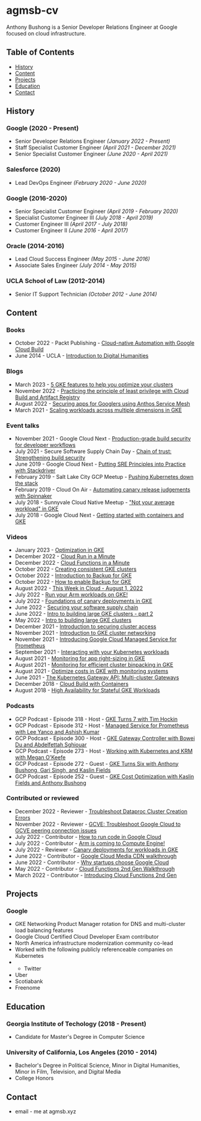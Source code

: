 # agmsb-cv

Anthony Bushong is a Senior Developer Relations Engineer at Google focused on cloud infrastructure.

## Table of Contents

* [History](#History)
* [Content](#Content)
* [Projects](#Projects)
* [Education](#Education)
* [Contact](#Contact)

## History

### Google (2020 - Present)
* Senior Developer Relations Engineer _(January 2022 - Present)_
* Staff Specialist Customer Engineer _(April 2021 - December 2021)_
* Senior Specialist Customer Engineer _(June 2020 - April 2021)_

### Salesforce (2020)
* Lead DevOps Engineer _(February 2020 - June 2020)_
 
### Google (2016-2020)
* Senior Specialist Customer Engineer _(April 2019 - February 2020)_
* Specialist Customer Engineer III _(July 2018 - April 2019)_
* Customer Engineer III _(April 2017 - July 2018)_
* Customer Engineer II _(June 2016 - April 2017)_
   
### Oracle (2014-2016)
* Lead Cloud Success Engineer _(May 2015 - June 2016)_
* Associate Sales Engineer _(July 2014 - May 2015)_

### UCLA School of Law (2012-2014)
* Senior IT Support Technician _(October 2012 - June 2014)_

## Content

### Books

* October 2022 - Packt Publishing - [Cloud-native Automation with Google Cloud Build](https://www.amazon.com/Cloud-Native-Automation-Google-Build-ebook/dp/B0B4SLXHCK)
* June 2014 - UCLA - [Introduction to Digital Humanities](https://ia801202.us.archive.org/4/items/IntroductionToDigitalHumanities/Introduction%20to%20Digital%20Humanities.%20Concepts,%20Methods,%20and%20Tutorial%20for%20Students%20and%20Instructors.pdf)

### Blogs

* March 2023 - [5 GKE features to help you optimize your clusters](https://cloud.google.com/blog/products/containers-kubernetes/boost-your-gke-game-with-these-tips-and-tutorials)
* November 2022 - [Practicing the principle of least privilege with Cloud Build and Artifact Registry](https://cloud.google.com/blog/topics/developers-practitioners/practicing-principle-least-privilege-cloud-build-and-artifact-registry/)
* August 2022 - [Securing apps for Googlers using Anthos Service Mesh](https://cloud.google.com/blog/topics/developers-practitioners/securing-apps-googlers-using-anthos-service-mesh)
* March 2021 - [Scaling workloads across multiple dimensions in GKE](https://cloud.google.com/blog/topics/developers-practitioners/scaling-workloads-across-multiple-dimensions-gke)

### Event talks

* November 2021 - Google Cloud Next - [Production-grade build security for developer workflows](https://www.youtube.com/watch?v=kTM0on97U0A)
* July 2021 - Secure Software Supply Chain Day - [Chain of trust: Strengthening build security](https://www.youtube.com/watch?v=jtT_iarPg8w)
* June 2019 - Google Cloud Next - [Putting SRE Principles into Practice with Stackdriver](https://www.youtube.com/watch?v=3qB7tqx7ZUI)
* February 2019 - Salt Lake City GCP Meetup - [Pushing Kubernetes down the stack](https://www.youtube.com/watch?v=W-mPcw4lgYo)
* February 2019 - Cloud On Air - [Automating canary release judgements with Spinnaker](https://www.youtube.com/watch?v=AAn9Yv-ucgM)
* July 2018 - Sunnyvale Cloud Native Meetup - ["Not your average workload" in GKE](https://www.altoros.com/blog/managing-multi-cluster-workloads-with-google-kubernetes-engine/)
* July 2018 - Google Cloud Next - [Getting started with containers and GKE](https://www.youtube.com/watch?v=znhnDHAPCZE)

### Videos

* January 2023 - [Optimization in GKE](https://www.youtube.com/watch?v=sYdCqxM7OFM)
* December 2022 - [Cloud Run in a Minute](https://www.youtube.com/watch?v=AL2rAmWFZjM)
* December 2022 - [Cloud Functions in a Minute](https://www.youtube.com/watch?v=BL4ZlPEamDo)
* October 2022 - [Creating consistent GKE clusters](https://www.youtube.com/watch?v=COzgq0pQJGg)
* October 2022 - [Introduction to Backup for GKE](https://www.youtube.com/watch?v=P2O0klCV5NE)
* October 2022 - [How to enable Backup for GKE](https://www.youtube.com/watch?v=ZFycHEqOlrM)
* August 2022 - [This Week in Cloud - August 1, 2022](https://www.youtube.com/watch?v=ZyCNL-tBTow)
* July 2022 - [Run your Arm workloads on GKE!](https://www.youtube.com/watch?v=LZoy6jpzfqA)
* July 2022 - [Foundations of canary deployments in GKE](https://www.youtube.com/watch?v=L9OuKDXxuME)
* June 2022 - [Securing your software supply chain](https://www.youtube.com/watch?v=Dg-hD4HHKT8)
* June 2022 - [Intro to building large GKE clusters - part 2](https://www.youtube.com/watch?v=RE1P7HdpPys)
* May 2022 - [Intro to building large GKE clusters](https://www.youtube.com/watch?v=542XwAPKh4g)
* December 2021 - [Introduction to securing cluster access](https://www.youtube.com/watch?v=7wsIuA8eRqQ)
* November 2021 - [Introduction to GKE cluster networking](https://www.youtube.com/watch?v=QvVmQtO-ftU)
* November 2021 - [Introducing Google Cloud Managed Service for Prometheus](https://www.youtube.com/watch?v=DJz5tdFHGoI)
* September 2021 - [Interacting with your Kubernetes workloads](https://www.youtube.com/watch?v=CSKRy7Ldqis)
* August 2021 - [Monitoring for app right-sizing in GKE](https://www.youtube.com/watch?v=3bbVOp4y3MI)
* August 2021 - [Monitoring for efficient cluster binpacking in GKE](https://www.youtube.com/watch?v=lPSdlTIJ00c)
* August 2021 - [Optimize costs in GKE with monitoring systems](https://www.youtube.com/watch?v=vf3KF3DO0Oo)
* June 2021 - [The Kubernetes Gateway API: Multi-cluster Gateways](https://www.youtube.com/watch?v=NGsHFi276NE)
* December 2018 - [Cloud Build with Containers](https://www.youtube.com/watch?v=w7dMHiEyGAs)
* August 2018 - [High Availability for Stateful GKE Workloads](https://www.youtube.com/watch?v=rRZtZX0PDFc)

### Podcasts

* GCP Podcast - Episode 318 - Host - [GKE Turns 7 with Tim Hockin](https://www.gcppodcast.com/post/episode-318-gke-turns-7-with-tim-hockin/)
* GCP Podcast - Episode 312 - Host - [Managed Service for Prometheus with Lee Yanco and Ashish Kumar](https://www.gcppodcast.com/post/episode-312-managed-service-for-prometheus-with-lee-yanco-and-ashish-kumar/)
* GCP Podcast - Episode 300 - Host - [GKE Gateway Controller with Bowei Du and Abdelfettah Sghiouar](https://www.gcppodcast.com/post/episode-300-gke-gateway-controller-with-bowei-du-and-abdelfettah-sghiouar/)
* GCP Podcast - Episode 273 - Host - [Working with Kubernetes and KRM with Megan O'Keefe](https://www.gcppodcast.com/post/episode-273-working-with-kubernetes-and-krm-with-megan-okeefe/)
* GCP Podcast - Episode 272 - Guest - [GKE Turns Six with Anthony Bushong, Gari Singh, and Kaslin Fields](https://www.gcppodcast.com/post/episode-272-gke-turns-six-with-anthony-bushong-gari-singh-and-kaslin-fields/)
* GCP Podcast - Episode 252 - Guest - [GKE Cost Optimization with Kaslin Fields and Anthony Bushong](https://www.gcppodcast.com/post/episode-252-gke-cost-optimization-with-kaslin-fields-and-anthony-bushong/)

### Contributed or reviewed

* December 2022 - Reviewer - [Troubleshoot Dataproc Cluster Creation Errors](https://www.youtube.com/watch?v=S8kNdfuGyDs)
* November 2022 - Reviewer - [GCVE: Troubleshoot Google Cloud to GCVE peering connection issues](https://www.youtube.com/watch?v=RO78WYoAr3k)
* July 2022 - Contributor - [How to run code in Google Cloud](https://www.youtube.com/watch?v=jtPtSVSTb9Y)
* July 2022 - Contributor - [Arm is coming to Compute Engine!](https://www.youtube.com/watch?v=HUbPVj27Mvc)
* July 2022 - Reviewer - [Canary deployments for workloads in GKE](https://www.youtube.com/watch?v=VF6ZyOgRf8U)
* June 2022 - Contributor - [Google Cloud Media CDN walkthrough](https://www.youtube.com/watch?v=GF90l7uk1qE)
* June 2022 - Contributor - [Why startups choose Google Cloud](https://www.youtube.com/watch?v=cJHlWncgYDU)
* May 2022 - Contributor - [Cloud Functions 2nd Gen Walkthrough](https://www.youtube.com/watch?v=N6pMppfU2aQ)
* March 2022 - Contributor - [Introducing Cloud Functions 2nd Gen](https://www.youtube.com/watch?v=ATBDTTM-Ohk)

## Projects

### Google 

* GKE Networking Product Manager rotation for DNS and multi-cluster load balancing features
* Google Cloud Certified Cloud Developer Exam contributor
* North America infrastructure modernization community co-lead
* Worked with the following publicly referenceable companies on Kubernetes
* * Twitter
 * Uber
 * Scotiabank
 * Freenome
## Education

### Georgia Institute of Techology (2018 - Present)
* Candidate for Master's Degree in Computer Science


### University of California, Los Angeles (2010 - 2014)
* Bachelor's Degree in Political Science, Minor in Digital Humanities, Minor in Film, Television, and Digital Media
* College Honors

## Contact

* email - me at agmsb.xyz
